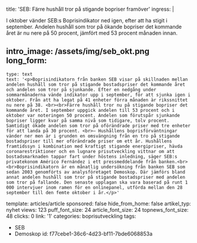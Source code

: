title: 'SEB: Färre hushåll tror på stigande bopriser framöver'
ingress: |
  <p>I oktober vänder SEB:s Boprisindikator ned igen, efter att ha stigit i september. Andelen hushåll som tror på ökande bopriser det kommande året är nu nere på 50 procent, jämfört med 53 procent månaden innan.
  </p>
  
intro_image: /assets/img/seb_okt.png
long_form:
  -
    type: text
    text: '<p>Boprisindikatorn från banken SEB visar på skillnaden mellan andelen hushåll som tror på stigande bostadspriser det kommande året och andelen som tror på sjunkande. Efter en nedgång under sommarmånaderna vände indikator upp i september, för att sjunka igen i oktober. Från att ha legat på 41 enheter förra månaden är rikssnittet nu nere på 38. <br><br>Färre hushåll tror nu på stigande bopriser det kommande året. I september uppgick andelen till 53 procent och i oktober var noteringen 50 procent. Andelen som förutspår sjunkande bopriser ligger kvar på samma nivå som tidigare, tolv procent. Samtidigt ökade andelen som tror på oförändrade priser med tre enheter för att landa på 30 procent. <br>– Hushållens boprisförväntningar vänder ner men är i grunden en omsvängning från en tro på stigande bostadspriser till mer oförändrade priser om ett år. Hushållens framtidssyn i kombination med kraftigt stigande energipriser, hävda coronarestriktioner och en lugnare prisutveckling vittnar om att bostadsmarknaden tappar fart under höstens inledning, säger SEB:s privatekonom Américo Fernández i ett pressmeddelande från banken.<br><br>Boprisindikatorn är en månatlig undersökning från banken SEB som sedan 2003 genomförts av analysföretaget Demoskop. Där jämförs bland annat andelen hushåll som tror på stigande bostadspriser med andelen som tror på fallande. Den senaste upplagan ska vara baserad på runt 1 000 intervjuer inom ramen för en onlinepanel, utförda mellan den 28 september till den femte oktober i år.</p>'
template: articles/article
sponsored: false
hide_from_home: false
artikel_typ: nyhet
views: 123
puff_font_size: 24
article_font_size: 24
topnews_font_size: 48
clicks: 0
link: '1'
categories: boprisutveckling
tags:
  - SEB
  - Demoskop
id: f77cebe1-36c6-4d23-bf11-7bde6068853a
